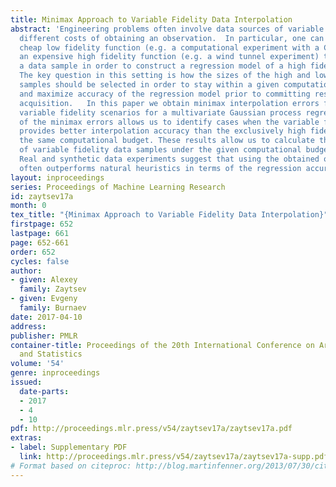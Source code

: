 ```yaml
---
title: Minimax Approach to Variable Fidelity Data Interpolation
abstract: 'Engineering problems often involve data sources of variable fidelity with
  different costs of obtaining an observation.  In particular, one can use both a
  cheap low fidelity function (e.g. a computational experiment with a CFD code) and
  an expensive high fidelity function (e.g. a wind tunnel experiment) to generate
  a data sample in order to construct a regression model of a high fidelity function.
  The key question in this setting is how the sizes of the high and low fidelity data
  samples should be selected in order to stay within a given computational budget
  and maximize accuracy of the regression model prior to committing resources on data
  acquisition.   In this paper we obtain minimax interpolation errors for single and
  variable fidelity scenarios for a multivariate Gaussian process regression. Evaluation
  of the minimax errors allows us to identify cases when the variable fidelity data
  provides better interpolation accuracy than the exclusively high fidelity data for
  the same computational budget. These results allow us to calculate the optimal shares
  of variable fidelity data samples under the given computational budget constraint.
  Real and synthetic data experiments suggest that using the obtained optimal shares
  often outperforms natural heuristics in terms of the regression accuracy. '
layout: inproceedings
series: Proceedings of Machine Learning Research
id: zaytsev17a
month: 0
tex_title: "{Minimax Approach to Variable Fidelity Data Interpolation}"
firstpage: 652
lastpage: 661
page: 652-661
order: 652
cycles: false
author:
- given: Alexey
  family: Zaytsev
- given: Evgeny
  family: Burnaev
date: 2017-04-10
address: 
publisher: PMLR
container-title: Proceedings of the 20th International Conference on Artificial Intelligence
  and Statistics
volume: '54'
genre: inproceedings
issued:
  date-parts:
  - 2017
  - 4
  - 10
pdf: http://proceedings.mlr.press/v54/zaytsev17a/zaytsev17a.pdf
extras:
- label: Supplementary PDF
  link: http://proceedings.mlr.press/v54/zaytsev17a/zaytsev17a-supp.pdf
# Format based on citeproc: http://blog.martinfenner.org/2013/07/30/citeproc-yaml-for-bibliographies/
---
```


